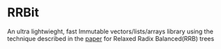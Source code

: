 # RRBit
An ultra lightwieght, fast Immutable vectors/lists/arrays library using the technique 
described in the [paper](https://infoscience.epfl.ch/record/169879/files/RMTrees.pdf)
for Relaxed Radix Balanced(RRB) trees
 
 
